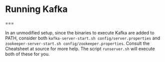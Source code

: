 # Running Kafka
===

In an unmodified setup, since the binaries to execute Kafka are added to PATH, consider both `kafka-server-start.sh config/server.properties` and `zookeeper-server-start.sh config/zookeeper.properties`. Consult the Cheatsheet at source for more help. The script `runserver.sh` will execute both of these for you.


